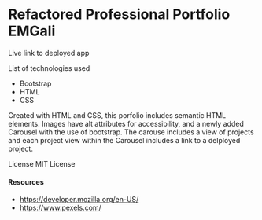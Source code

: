 # Refactored Professional Portfolio EMGali 


Live link to deployed app


List of technologies used
- Bootstrap
- HTML
- CSS


Created with HTML and CSS, this porfolio includes semantic HTML elements. Images have alt attributes for accessibility, and a newly added Carousel with the use of bootstrap. The carouse includes a view of projects and each project view within the Carousel includes a link to a delployed project. 



License MIT License



#### Resources 
- https://developer.mozilla.org/en-US/
- https://www.pexels.com/

